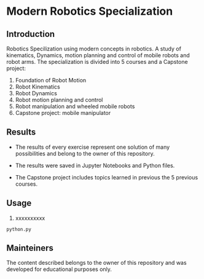 # Modern Robotics Specialization

## Introduction

Robotics Specilization using modern concepts in robotics. A study of kinematics, Dynamics, motion planning and control
of mobile robots and robot arms. The specialization is divided into 5 courses and a Capstone project:
1. Foundation of Robot Motion
2. Robot Kinematics
3. Robot Dynamics
4. Robot motion planning and control
5. Robot manipulation and wheeled mobile robots
6. Capstone project: mobile manipulator

## Results

- The results of every exercise represent one solution of many possibilities and belong to the owner of this repository.

- The results were saved in Jupyter Notebooks and Python files.

- The Capstone project includes topics learned in previous the 5 previous courses.

## Usage

1. xxxxxxxxxx
```
python.py
```


## Mainteiners

The content described belongs to the owner of this repository and was developed for educational purposes only. 

